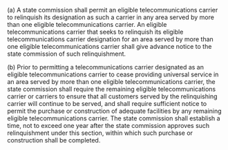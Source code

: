 (a) A state commission shall permit an eligible telecommunications carrier to relinquish its designation as such a carrier in any area served by more than one eligible telecommunications carrier. An eligible telecommunications carrier that seeks to relinquish its eligible telecommunications carrier designation for an area served by more than one eligible telecommunications carrier shall give advance notice to the state commission of such relinquishment.

(b) Prior to permitting a telecommunications carrier designated as an eligible telecommunications carrier to cease providing universal service in an area served by more than one eligible telecommunications carrier, the state commission shall require the remaining eligible telecommunications carrier or carriers to ensure that all customers served by the relinquishing carrier will continue to be served, and shall require sufficient notice to permit the purchase or construction of adequate facilities by any remaining eligible telecommunications carrier. The state commission shall establish a time, not to exceed one year after the state commission approves such relinquishment under this section, within which such purchase or construction shall be completed.

